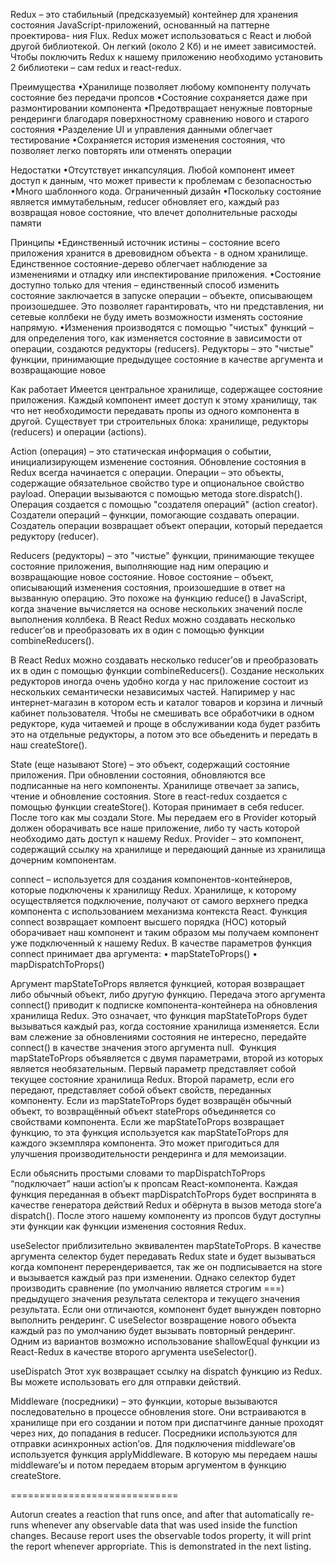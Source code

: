 Redux – это стабильный (предсказуемый) контейнер для хранения состояния JavaScript-приложений, основанный на паттерне проектирова- ния Flux. Redux может использоваться с React и любой другой библиотекой. Он легкий (около 2 Кб) и не имеет зависимостей.
Чтобы поключить Redux к нашему приложению необходимо установить 2 библиотеки – сам redux и react-redux.

Преимущества
•Хранилище позволяет любому компоненту получать состояние без передачи пропсов
•Состояние сохраняется даже при размонтировании компонента
•Предотвращает ненужные повторные рендеринги благодаря поверхностному сравнению нового и старого состояния
•Разделение UI и управления данными облегчает тестирование
•Сохраняется история изменения состояния, что позволяет легко повторять или отменять операции

Недостатки
•Отсутствует инкапсуляция. Любой компонент имеет доступ к данным, что может привести к проблемам с безопасностью
•Много шаблонного кода. Ограниченный дизайн
•Поскольку состояние является иммутабельным, reducer обновляет его, каждый раз возвращая новое состояние, что влечет дополнительные расходы памяти


Принципы
•Единственный источник истины – состояние всего приложения хранится в древовидном объекта - в одном хранилище. Единственное состояние-дерево облегчает наблюдение за изменениями и отладку или инспектирование приложения.
•Состояние доступно только для чтения – единственный способ изменить состояние заключается в запуске операции – объекте, описывающем произошедшее. Это позволяет гарантировать, что ни представления, ни сетевые коллбеки не буду иметь возможности изменять состояние напрямую.
•Изменения производятся с помощью "чистых" функций – для определения того, как изменяется состояние в зависимости от операции, создаются редукторы (reducers). Редукторы – это "чистые" функции, принимающие предыдущее состояние в качестве аргумента и возвращающие новое


Как работает
Имеется центральное хранилище, содержащее состояние приложения. Каждый компонент имеет доступ к этому хранилищу, так что нет необходимости передавать пропы из одного компонента в другой. Существует три строительных блока: хранилище, редукторы (reducers) и операции (actions).


Action (операция) – это статическая информация о событии, инициализирующем изменение состояния. Обновление состояния в Redux всегда начинается с операции. Операции – это объекты, содержащие обязательное свойство type и опциональное свойство payload. Операции вызываются с помощью метода store.dispatch(). Операция создается с помощью "создателя операций" (action creator).
Создатели операций – функции, помогающие создавать операции. Создатель операции возвращает объект операции, который передается редуктору (reducer).


Reducers (редукторы) – это "чистые" функции, принимающие текущее состояние приложения, выполняющие над ним операцию и возвращающие новое состояние. Новое состояние – объект, описывающий изменения состояния, произошедшие в ответ на вызванную операцию.
Это похоже на функцию reduce() в JavaScript, когда значение вычисляется на основе нескольких значений после выполнения коллбека.
В React Redux можно создавать несколько reducer’ов и преобразовать их в один с помощью функции combineReducers().



В React Redux можно создавать несколько reducer’ов и преобразовать их в один с помощью функции combineReducers().
Создание нескольких редукторов иногда очень удобно когда у нас приложение состоит из нескольких семантически независимых частей. Напиример у нас интернет-магазин в котором есть и каталог товаров и корзина и личный кабинет пользователя. Чтобы не смешивать все обработчики в одном редукторе, куда читаемей и проще в обслуживании кода будет разбить это на отдельные редукторы, а потом это все обьеденить и передать в наш createStore().



State (еще называют Store) – это объект, содержащий состояние приложения. При обновлении состояния, обновляются все подписанные на него компоненты. Хранилище отвечает за запись, чтение и обновление состояния.
Store в react-redux создается с помощью функции createStore(). Которая принимает в себя reducer.
После того как мы создали Store. Мы передаем его в Provider который должен оборачивать все наше приложение, либо ту часть которой необходимо дать доступ к нашему Redux.
Provider – это компонент, содержащий ссылку на хранилище и передающий данные из хранилища дочерним компонентам.




connect – используется для создания компонентов-контейнеров, которые подключены к хранилищу Redux. Хранилище, к которому осуществляется подключение, получают от самого верхнего предка компонента с использованием механизма контекста React.
Функция connect возвращает компоент высшего порядка (HOC) который оборачивает наш компонент и таким образом мы получаем компонент уже подключенный к нашему Redux.
В качестве параметров функция connect принимает два аргумента:
•  mapStateToProps()
•  mapDispatchToProps()


Аргумент mapStateToProps является функцией, которая возвращает либо обычный объект, либо другую функцию. Передача этого аргумента connect() приводит к подписке компонента-контейнера на обновления хранилища Redux. Это означает, что функция mapStateToProps будет вызываться каждый раз, когда состояние хранилища изменяется.
Если вам слежение за обновлениями состояния не интересно, передайте connect() в качестве значения этого аргумента null.   Функция mapStateToProps объявляется с двумя параметрами, второй из которых является необязательным. Первый параметр представляет собой текущее состояние хранилища Redux. Второй параметр, если его передают, представляет собой объект свойств, переданных компоненту.
Если из mapStateToProps будет возвращён обычный объект, то возвращённый объект stateProps объединяется со свойствами компонента.
Если же mapStateToProps возвращает функцию, то эта функция используется как mapStateToProps для каждого экземпляра компонента. Это может пригодиться для улучшения производительности рендеринга и для мемоизации.




Если обьяснить простыми словами то mapDispatchToProps “подключает” наши action’ы к пропcам React-компонента.
Каждая функция переданная в объект mapDispatchToProps будет воспринята в качестве генератора действий Redux и обёрнута в вызов метода store’а dispatch().
После этого нашему компоненту из пропсов будут доступны эти функции как функции изменения состояния Redux.



useSelector приблизительно эквивалентен mapStateToProps. В качестве аргумента селектор будет передавать Redux state и будет вызываться когда компонент перерендеривается, так же он подписывается на store и вызывается каждый раз при изменении.
Однако селектор будет производить сравнение (по умолчанию является строгим ===) предыдущего значения результата селектора и текущего значения результата. Если они отличаются, компонент будет вынужден повторно выполнить рендеринг.
С useSelector возвращение нового объекта каждый раз по умолчанию будет вызывать повторный рендеринг.   Одним из вариантов возможно использование shallowEqual функции из React-Redux в качестве второго аргумента useSelector().

useDispatch
Этот хук возвращает ссылку на dispatch функцию из Redux. Вы можете использовать его для отправки действий.


Middleware (посредники) – это функции, которые вызываются последовательно в процессе обновления store.
Они встраиваются в хранилище при его создании и потом при диспатчинге данные проходят через них, до попадания в reducer.
Посредники используются для отправки асинхронных action’ов.
Для подключения middleware’ов используется функция applyMiddleware. В которую мы передаем нашы middleware’ы и потом передаем вторым аргументом в функцию createStore.





=============================


Autorun creates a reaction that runs once, and after that automatically re-runs whenever any observable data that was used inside the function changes. 
Because report uses the observable todos property, it will print the report whenever appropriate. This is demonstrated in the next listing.







